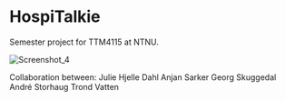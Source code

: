 # HospiTalkie
Semester project for TTM4115 at NTNU. 

![Screenshot_4](https://user-images.githubusercontent.com/55386744/115213088-7a127000-a101-11eb-89c6-2163a84e857c.png)


Collaboration between:
Julie Hjelle Dahl
Anjan Sarker
Georg Skuggedal
André Storhaug
Trond Vatten
